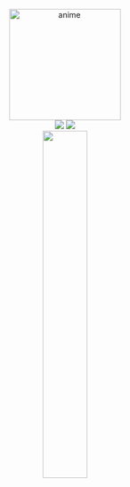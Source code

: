 <p align=center>  
  <img src="https://files.catbox.moe/xe4yhe.webp" width="200px" height="200px" alt="anime" /> <br>
  <a href="https://github.com/injectings?tab=followers"><img src="https://img.shields.io/github/followers/injectings?style=for-the-badge"></img></a>
  <a href="https://github.com/injectings?tab=stars"><img src="https://img.shields.io/github/stars/injectings?style=for-the-badge"></img></a> <br>  
  <a href="https://discord.com/users/745631824163766412"><img src="https://lanyard.cnrad.dev/api/745631824163766412?&bg=080808" width=40%></a>
</p>
<!-- https://files.catbox.moe/4598g8.webp -->
